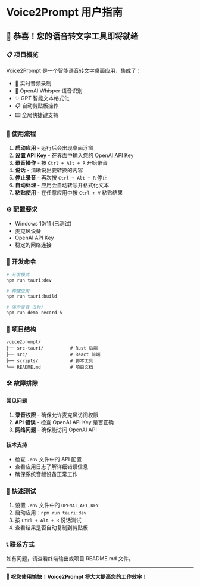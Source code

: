 # Voice2Prompt 用户指南

## 🎉 恭喜！您的语音转文字工具即将就绪

### 📋 项目概览
Voice2Prompt 是一个智能语音转文字桌面应用，集成了：
- 🎤 实时音频录制
- 🤖 OpenAI Whisper 语音识别
- ✨ GPT 智能文本格式化
- 📋 自动剪贴板操作
- ⌨️ 全局快捷键支持

### 🚀 使用流程
1. **启动应用** - 运行后会出现桌面浮窗
2. **设置 API Key** - 在界面中输入您的 OpenAI API Key
3. **录音操作** - 按 `Ctrl + Alt + R` 开始录音
4. **说话** - 清晰说出要转换的内容
5. **停止录音** - 再次按 `Ctrl + Alt + R` 停止
6. **自动处理** - 应用会自动转写并格式化文本
7. **粘贴使用** - 在任意应用中按 `Ctrl + V` 粘贴结果

### ⚙️ 配置要求
- Windows 10/11 (已测试)
- 麦克风设备
- OpenAI API Key
- 稳定的网络连接

### 🔧 开发命令
```bash
# 开发模式
npm run tauri:dev

# 构建应用
npm run tauri:build

# 演示录音（5秒）
npm run demo-record 5
```

### 📁 项目结构
```
voice2prompt/
├── src-tauri/          # Rust 后端
├── src/                # React 前端
├── scripts/            # 脚本工具
└── README.md           # 项目文档
```

### 🛠️ 故障排除

#### 常见问题
1. **录音权限** - 确保允许麦克风访问权限
2. **API 错误** - 检查 OpenAI API Key 是否正确
3. **网络问题** - 确保能访问 OpenAI API

#### 技术支持
- 检查 `.env` 文件中的 API 配置
- 查看应用日志了解详细错误信息
- 确保系统音频设备正常工作

### 🎯 快速测试
1. 设置 `.env` 文件中的 `OPENAI_API_KEY`
2. 启动应用：`npm run tauri:dev`
3. 按 `Ctrl + Alt + R` 说话测试
4. 查看结果是否自动复制到剪贴板

### 📞 联系方式
如有问题，请查看终端输出或项目 README.md 文件。

---
**🎉 祝您使用愉快！Voice2Prompt 将大大提高您的工作效率！**
